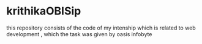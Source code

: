 # krithikaOBISip
this repository consists of the code of my intenship which is related to web development , which the task was given by oasis infobyte
